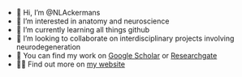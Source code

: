 - 👋 Hi, I’m @NLAckermans
- 👀 I’m interested in anatomy and neuroscience
- 🌱 I’m currently learning all things github
- 💞️ I’m looking to collaborate on interdisciplinary projects involving neurodegeneration
- 📜 You can find my work on [Google Scholar](https://scholar.google.com/citations?user=5jqXffAAAAAJ&hl=en) or [Researchgate](https://www.researchgate.net/profile/Nicole-Ackermans)
- 👩‍🔬 Find out more on [my website](https://www.nicoleackermans.com/)

<!---
NLAckermans/NLAckermans is a ✨ special ✨ repository because its `README.md` (this file) appears on your GitHub profile.
You can click the Preview link to take a look at your changes.
--->
